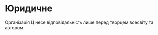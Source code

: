 # Юридичне

<subject>Організація Ц</subject> несе відповідальність лише перед творцем всесвіту та автором.
